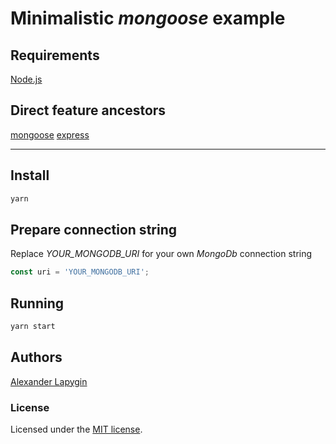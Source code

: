 # Minimalistic *mongoose* example

## Requirements

[Node.js](https://nodejs.org/en/download/package-manager/)

## Direct feature ancestors

[mongoose](https://github.com/softspider/mongoose)
[express](https://github.com/softspider/express)

---

## Install

```sh
yarn
```

## Prepare connection string

Replace *YOUR_MONGODB_URI* for your own *MongoDb* connection string

```javascript
const uri = 'YOUR_MONGODB_URI';
```

## Running

```sh
yarn start
```

## Authors

[Alexander Lapygin](https://github.com/AlexanderLapygin)

### License

Licensed under the [MIT license](./LICENSE).
